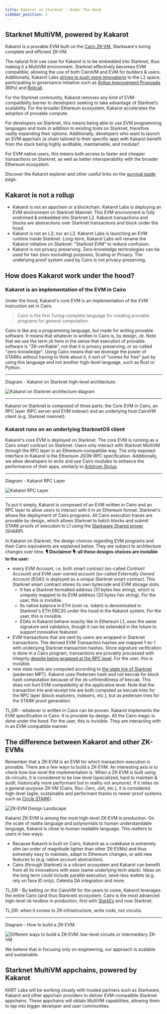 ```yaml
---
title: Kakarot on Starknet - Under The Hood
sidebar_position: 2
---
```


## Starknet MultiVM, powered by Kakarot

Kakarot is a provable EVM built on the
[Cairo ZK-VM](https://www.cairo-lang.org/), Starkware's turing complete and
efficient ZK-VM.

The natural first use case for Kakarot is to be embedded into Starknet, thus
making it a MultiVM environment. Starknet effectively becomes EVM compatible;
allowing the use of both CairoVM and EVM for builders & users. Additionally,
Kakarot Labs
[strives to push more innovations](https://ethcc.io/archive/Kakarot-zkEVM-beyond-ethereum-compatibility)
to the L2 space, participating in governance initiative such as
[Rollup Improvement Proposals](https://github.com/ethereum/RIPs) (RIPs) and
[Rollcall](https://github.com/ethereum/pm/issues/1071#issuecomment-2221171582).

For the Starknet community, Kakarot removes any kind of EVM-compatibility
barrier to developers seeking to take advantage of Starknet’s scalability. For
the broader Ethereum ecosystem, Kakarot accelerates the adoption of provable
compute.

For developers on Starknet, this means being able to use EVM programming
languages and tools in addition to existing tools on Starknet, therefore vastly
expanding their options. Additionally, developers who want to launch an EVM
appchain (a chain tailored to their specific app) with Kakarot benefit from the
stack being highly auditable, maintainable, and modular!

For EVM native users, this means both access to faster and cheaper transactions
on Starknet, as well as better interoperability with the broader Ethereum
ecosystem.

Discover the Kakarot explorer and other useful links on the
[survival guide](../survival-guide) page.

## Kakarot is not a rollup

- Kakarot is not an appchain or a blockchain. Kakarot Labs is deploying an EVM
  environment on Starknet Mainnet. This EVM environment is fully enshrined &
  embedded into Starknet L2. Kakarot transactions and blocks are abstractions
  over Starknet transactions and block under the hood.
- Kakarot is not an L3, nor an L2. Kakarot Labs is launching an EVM runtime
  inside Starknet. Long-term, Kakarot Labs will rename the Kakarot initiative on
  Starknet: "Starknet EVM" to reduce confusion.
- Kakarot is not privacy preserving. Zero-knowledge technologies can be used for
  two (non-excluding) purposes, Scaling or Privacy. The underlying proof system
  used by Cairo is not privacy-preserving.

## How does Kakarot work under the hood?

### Kakarot is an implementation of the EVM in Cairo

Under the hood, Kakarot's core EVM is an implementation of the EVM instruction
set in Cairo.

> Cairo is the first Turing-complete language for creating provable programs for
> general computation.

Cairo is like any a programming language, but made for writing provable
software. It means that whatever is written in Cairo is, by design, _zk_. Note
that we use the term _zk_ here in the sense that execution of provable software
is "ZK-verifiable", not that it is privacy preserving, or so-called
"zero-knowledge". Using Cairo means that we leverage the power of STARKs without
having to think about it, it sort of "comes for free" just by using this
language and not another high-level language, such as Rust or Python.

---

Diagram - Kakarot on Starknet high-level architecture:

![Kakarot on Starknet architecture diagram](../../../static/diagrams/kakarot_zkevm.png)

---

Kakarot on Starknet is composed of three parts: the Core EVM in Cairo, an RPC
layer (RPC server and EVM indexer) and an underlying host CairoVM client (e.g.
Starknet mainnet).

### Kakarot runs on an underlying StarknetOS client

Kakarot's core EVM is deployed on Starknet. The core EVM is running as a Cairo
smart contract on Starknet. Users only interact with Starknet MultiVM through
the RPC layer in an Ethereum-compatible way. The only exposed interface in
Kakarot is the Ethereum JSON-RPC specification. Additionally, we allow
developers to write and use Cairo modules to enhance the performance of their
apps, similarly to [Arbitrum Stylus](https://arbitrum.io/stylus).

---

Diagram - Kakarot RPC Layer

![Kakarot RPC Layer](../../../static/diagrams/kakarot_rpc.png)

---

To put it simply, Kakarot is composed of an EVM written in Cairo and an RPC
layer to allow users to interact with it in an Ethereum format. Starknet's
allows the deployment of Cairo programs. All Cairo execution traces are provable
by design, which allows Starknet to batch blocks and submit STARK proofs of
execution to L1 using the
[Starkware Shared prover](https://starkware.co/tech-stack/) (SHARP).

In Kakarot on Starknet, the design choices regarding EVM programs and their
Cairo equivalents are explained below. They are subject to architecture changes
over time. **🎙️ Disclaimer 🎙️: all these designs choices are invisible to the
user**:

- every EVM Account, i.e. both smart contract (so-called _Contract Account_) and
  EVM user-owned account (so-called _Externally Owned Account (EOA)_) is
  deployed as a unique Starknet smart contract. This Starknet smart contract
  stores its own bytecode and EVM storage slots.
  - It has a Starknet formatted address (31 bytes hex string), which is uniquely
    mapped to its EVM address (20 bytes hex string). For the user, this is
    invisible.
  - Its native balance in ETH (coin vs. token) is denominated in Starknet's ETH
    ERC20 under the hood in the Kakarot system. For the user, this is invisible.
  - EOAs in Kakarot behave exactly like in Ethereum L1, uses the same signature
    and validation, though it can be extended in the future to support
    innovative features!
- EVM transactions that are sent by users are wrapped in Starknet transactions.
  The derived EVM Transaction hashes are mapped 1-to-1 with underlying Starknet
  transaction hashes. Since signature verification is done in a Cairo program,
  transactions are provably processed with integrity
  [despite being wrapped at the RPC level](https://github.com/kkrt-labs/kakarot-rpc).
  For the user, this is invisible.
- new state roots are computed according to
  [the state trie of Starknet](https://docs.starknet.io/architecture-and-concepts/network-architecture/starknet-state/)
  (pedersen MPT). Kakarot uses Pedersen hash and not keccak for block hash
  computation because of the zk-unfriendliness of keccak. This does not hurt EVM
  compatibility at the applicative level. Note that the transaction trie and
  receipt trie are both computed as keccak tries for the RPC layer (block
  explorers, indexers, etc.), but as pedersen tries for the STARK proof
  generation.

TL;DR - whatever is written in Cairo can be proven. Kakarot implements the EVM
specification in Cairo. It is provable by design. All the Cairo magic is done
under the hood. For the user, this is invisible. They are interacting with in an
EVM-compatible manner.

## The difference between Kakarot and other ZK-EVMs

Remember that a ZK-EVM is an EVM for which transaction execution is provable.
There are a few ways to build a ZK-EVM. An interesting axis is to check how
low-level the implementation is. When a ZK-EVM is built using zk-circuits, it is
considered to be low-level (specialized, hard to maintain & audit, historically
more performant but in reality not anymore). If it relies on a general-purpose
ZK-VM (Cairo, Risc-Zero, Jolt, etc.), it is considered high-level (agile,
sustainable and performant thanks to newer proof systems such as
[Circle STARK](https://vitalik.eth.limo/general/2024/07/23/circlestarks.html)).

![ZK-EVM Design Landscape](../../../static/diagrams/zkevm_landscape.png)

Kakarot ZK-EVM is among the most high-level ZK-EVM in production. On the scale
of maths language and polynomials to human understandable language, Kakarot is
close to human readable language. This matters to users in two ways:

- Because Kakarot is built on Cairo, Kakarot as a codebase is extremely slim (an
  order of magnitude lighter than other ZK-EVMs) and thus extremely easy to
  maintain, adapt to Ethereum changes, or add new features to (e.g. native
  account abstraction).
- Cairo (through Starknet) is a vibrant ecosystem and Kakarot can benefit from
  all its innovations with ease (same underlying tech stack). Ideas on the long
  term could include parallel execution, seed-less wallets (e.g. rely on face ID
  only), Celestia DA integration and more.

TL;DR - By betting on the CairoVM for the years to come, Kakarot leverages the
entire Cairo (and thus Starknet) ecosystem. Cairo is the most advanced
high-level zk-toolbox in production, first with
[StarkEx](https://www.theblock.co/post/237064/starkex-layer-2-records-1-trillion-in-on-chain-trading-volume-since-june-2020)
and now Starknet.

TL;DR: when it comes to ZK-infrastructure, write code, not circuits.

---

Diagram - How to build a ZK-EVM:

![Different ways to build a ZK-EVM: low-level circuits or intermediary ZK-VM](../../../static/diagrams/how_to_build_a_zkevm.png)

We believe that in focusing only on engineering, our approach is scalable and
sustainable.

<!-- For information unrelated to documentation effort, link to external URLs to decrease the area to maintain: docs should contain doc-related content, and for other content (e.g. how did Kakarot start, what is the roadmap, etc.), use other media -->

## Starknet MultiVM appchains, powered by Kakarot

KKRT Labs will be working closely with trusted partners such as Starkware,
Kakarot and other appchain providers to deliver EVM-compatible Starknet
appchains. These appchains will obtain MultiVM capabilities, allowing them to
tap into bigger developer and user communities.
